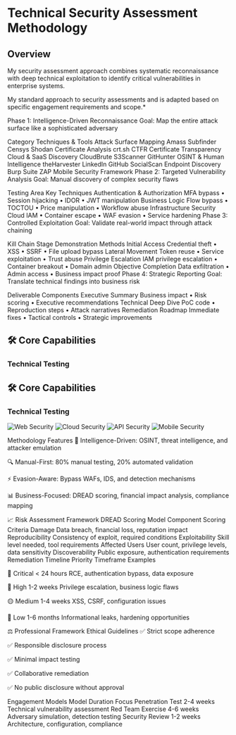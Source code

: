 # Technical Security Assessment Methodology

## Overview
My security assessment approach combines systematic reconnaissance with deep technical exploitation to identify critical vulnerabilities in enterprise systems.

My standard approach to security assessments and is adapted based on specific engagement requirements and scope.*

Phase 1: Intelligence-Driven Reconnaissance
Goal: Map the entire attack surface like a sophisticated adversary

Category	Techniques & Tools
Attack Surface Mapping	Amass Subfinder Censys Shodan
Certificate Analysis	crt.sh CTFR Certificate Transparency
Cloud & SaaS Discovery	CloudBrute S3Scanner GitHunter
OSINT & Human Intelligence	theHarvester LinkedIn GitHub SocialScan
Endpoint Discovery	Burp Suite ZAP Mobile Security Framework
Phase 2: Targeted Vulnerability Analysis
Goal: Manual discovery of complex security flaws

Testing Area	Key Techniques
Authentication & Authorization	MFA bypass • Session hijacking • IDOR • JWT manipulation
Business Logic	Flow bypass • TOCTOU • Price manipulation • Workflow abuse
Infrastructure Security	Cloud IAM • Container escape • WAF evasion • Service hardening
Phase 3: Controlled Exploitation
Goal: Validate real-world impact through attack chaining

Kill Chain Stage	Demonstration Methods
Initial Access	Credential theft • XSS • SSRF • File upload bypass
Lateral Movement	Token reuse • Service exploitation • Trust abuse
Privilege Escalation	IAM privilege escalation • Container breakout • Domain admin
Objective Completion	Data exfiltration • Admin access • Business impact proof
Phase 4: Strategic Reporting
Goal: Translate technical findings into business risk

Deliverable	Components
Executive Summary	Business impact • Risk scoring • Executive recommendations
Technical Deep Dive	PoC code • Reproduction steps • Attack narratives
Remediation Roadmap	Immediate fixes • Tactical controls • Strategic improvements

## 🛠️ Core Capabilities

### **Technical Testing**
## 🛠️ Core Capabilities

### **Technical Testing**
<img src="https://img.shields.io/badge/Web_Security-Expert-green" alt="Web Security"> <img src="https://img.shields.io/badge/Cloud_Security-AWS%2FAzure%2FGCP-blue" alt="Cloud Security"> <img src="https://img.shields.io/badge/API_Security-REST%2FGraphQL%2FgRPC-orange" alt="API Security"> <img src="https://img.shields.io/badge/Mobile-iOS%2FAndroid%2FReact_Native-lightgrey" alt="Mobile Security">

Methodology Features
🎯 Intelligence-Driven: OSINT, threat intelligence, and attacker emulation

🔍 Manual-First: 80% manual testing, 20% automated validation

⚡ Evasion-Aware: Bypass WAFs, IDS, and detection mechanisms

📊 Business-Focused: DREAD scoring, financial impact analysis, compliance mapping

📈 Risk Assessment Framework
DREAD Scoring Model
Component	Scoring Criteria
Damage	Data breach, financial loss, reputation impact
Reproducibility	Consistency of exploit, required conditions
Exploitability	Skill level needed, tool requirements
Affected Users	User count, privilege levels, data sensitivity
Discoverability	Public exposure, authentication requirements
Remediation Timeline
Priority	Timeframe	Examples

🚨 Critical	< 24 hours	RCE, authentication bypass, data exposure

🔴 High	1-2 weeks	Privilege escalation, business logic flaws

🟡 Medium	1-4 weeks	XSS, CSRF, configuration issues

🔵 Low	1-6 months	Informational leaks, hardening opportunities


⚖️ Professional Framework
Ethical Guidelines
✅ Strict scope adherence

✅ Responsible disclosure process

✅ Minimal impact testing

✅ Collaborative remediation

✅ No public disclosure without approval

Engagement Models
Model	Duration	Focus
Penetration Test	2-4 weeks	Technical vulnerability assessment
Red Team Exercise	4-6 weeks	Adversary simulation, detection testing
Security Review	1-2 weeks	Architecture, configuration, compliance



